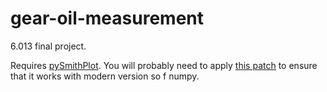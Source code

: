 # gear-oil-measurement
6.013 final project.

Requires [pySmithPlot](https://github.com/vMeijin/pySmithPlot). You will probably need to apply [this patch](https://github.com/vMeijin/pySmithPlot/pull/28) to ensure that it works with modern version so f numpy.